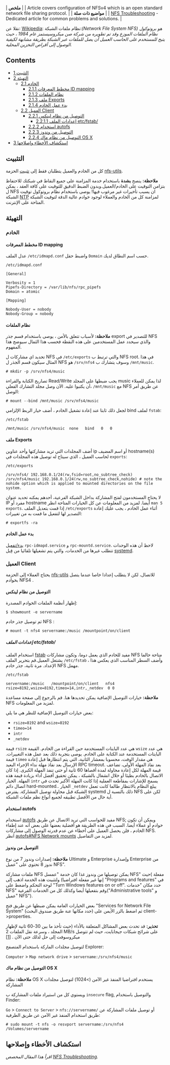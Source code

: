 | **ملخص**  |
| Article covers configuration of NFSv4 which is an open standard network file sharing protocol. |
| **مواضيع ذات صلة** |
| [NFS Troubleshooting](/index.php/NFS_Troubleshooting "NFS Troubleshooting") - Dedicated article for common problems and solutions. |

نقلا عن: [Wikipedia](https://en.wikipedia.org/wiki/Network_File_System "wikipedia:Network File System"): نظام ملفات الشبكة:_(Network File System NFS) هو بروتوكول نظام الملفات الموزع وقد تم تطويره من شركة صن ميكروسيستمز عام 1984 ، حيث يتيح للمستخدم على الحاسب العميل أن يصل للملفات عبر الشبكة بطريقة مشابهة لكيفية الوصول إلى أقراص التخزين المحلية._

## Contents

*   [1 التثبيت](#.D8.A7.D9.84.D8.AA.D8.AB.D8.A8.D9.8A.D8.AA)
*   [2 التهيئة](#.D8.A7.D9.84.D8.AA.D9.87.D9.8A.D8.A6.D8.A9)
    *   [2.1 الخادم](#.D8.A7.D9.84.D8.AE.D8.A7.D8.AF.D9.85)
        *   [2.1.1 مخطط المعرفات ID mapping](#.D9.85.D8.AE.D8.B7.D8.B7_.D8.A7.D9.84.D9.85.D8.B9.D8.B1.D9.81.D8.A7.D8.AA_ID_mapping)
        *   [2.1.2 نظام الملفات](#.D9.86.D8.B8.D8.A7.D9.85_.D8.A7.D9.84.D9.85.D9.84.D9.81.D8.A7.D8.AA)
        *   [2.1.3 ملف Exports](#.D9.85.D9.84.D9.81_Exports)
        *   [2.1.4 بدء عمل الخادم](#.D8.A8.D8.AF.D8.A1_.D8.B9.D9.85.D9.84_.D8.A7.D9.84.D8.AE.D8.A7.D8.AF.D9.85)
    *   [2.2 العميل Client](#.D8.A7.D9.84.D8.B9.D9.85.D9.8A.D9.84_Client)
        *   [2.2.1 التوصيل من نظام لينكس](#.D8.A7.D9.84.D8.AA.D9.88.D8.B5.D9.8A.D9.84_.D9.85.D9.86_.D9.86.D8.B8.D8.A7.D9.85_.D9.84.D9.8A.D9.86.D9.83.D8.B3)
            *   [2.2.1.1 إعدادات الملف etc/fstab/](#.D8.A5.D8.B9.D8.AF.D8.A7.D8.AF.D8.A7.D8.AA_.D8.A7.D9.84.D9.85.D9.84.D9.81_etc.2Ffstab.2F)
        *   [2.2.2 استخدام autofs](#.D8.A7.D8.B3.D8.AA.D8.AE.D8.AF.D8.A7.D9.85_autofs)
        *   [2.2.3 التوصيل من وندوز](#.D8.A7.D9.84.D8.AA.D9.88.D8.B5.D9.8A.D9.84_.D9.85.D9.86_.D9.88.D9.86.D8.AF.D9.88.D8.B2)
        *   [2.2.4 التوصيل من نظام ماك OS X](#.D8.A7.D9.84.D8.AA.D9.88.D8.B5.D9.8A.D9.84_.D9.85.D9.86_.D9.86.D8.B8.D8.A7.D9.85_.D9.85.D8.A7.D9.83_OS_X)
*   [3 استكشاف الأخطاء وإصلاحها](#.D8.A7.D8.B3.D8.AA.D9.83.D8.B4.D8.A7.D9.81_.D8.A7.D9.84.D8.A3.D8.AE.D8.B7.D8.A7.D8.A1_.D9.88.D8.A5.D8.B5.D9.84.D8.A7.D8.AD.D9.87.D8.A7)

## التثبيت

كل من الخادم والعميل يتطلبان فقط إلى [تثبيت](/index.php/Pacman "Pacman") الحزمة [nfs-utils](https://www.archlinux.org/packages/?name=nfs-utils).

**ملاحظة:** ينصح **بشدة** باستخدام خدمة المزامنة على جميع النقاط في شبكتك للاحتفاظ بتزامن التوقيت على الخادم/العميل.وبدون الضبط الدقيق للتوقيت على كافة العقد ، يمكن ل NFS ان يسبب تأخيرات غير مرغوب فيها! يوصى باستخدام نظام بروتوكول توقيت الشبكة [NTP](/index.php/NTP "NTP") لمزامنة كل من الخادم والعملاء لوجود خوادم عالية الدقة لتوقيت الشبكة المتاحة على الإنترنت.

## التهيئة

### الخادم

#### مخطط المعرفات ID mapping

عدل الملف `/etc/idmapd.conf` واضبط حقل `Domain` حسب اسم النطاق لديك.

 `/etc/idmapd.conf` 

```
[General]

Verbosity = 1
Pipefs-Directory = /var/lib/nfs/rpc_pipefs
Domain = atomic

[Mapping]

Nobody-User = nobody
Nobody-Group = nobody

```

#### نظام الملفات

**ملاحظة:** لأسباب تتعلق بالأمن ، يوصى باستخدام قسم جذر export للتصدير في NFS والذي سيحدد عمل المستخدمين على هذه النقطة فحسب هذا الثمال سيوضح هذا المفهوم.

تحديد اي مشاركات ل NFS في `/etc/exports` والتي ترتبط ب NFS root. في هذا المثال سيكون قسم الجذر ل NFS هو `/srv/nfs4` وسوف يتشارك ب `/mnt/music`.

 `# mkdir -p /srv/nfs4/music` 

تصاريح الكتابة والقراءة Read/Write يجب ضبطها على المجلد music لذا يمكن للعملاء أن يكتبوا عليه. اﻵن وصل مجلد التشارك الفعلي، `/mnt/music` مع NFS عن طريق أمر الوصل:

 `# mount --bind /mnt/music /srv/nfs4/music` 

لجعل ذلك ثابتا عند إعادة تشغيل الخادم ، أضف خيار الربط الإلزامي bind لملف `fstab`:

 `/etc/fstab` 

```
/mnt/music /srv/nfs4/music  none   bind   0   0

```

#### ملف Exports

أضف المجلدات التي تريد مشاركتها وأحد عناوين ip أو اسم المضيف hostname(s) لحاسب العميل ، الذي سيتاح له توصيل هذه المجلدات في `exports`:

 `/etc/exports` 

```
/srv/nfs4/ 192.168.0.1/24(rw,fsid=root,no_subtree_check)
/srv/nfs4/music 192.168.0.1/24(rw,no_subtree_check,nohide) # note the nohide option which is applied to mounted directories on the file system.

```

لا يحتاج المستخدمون لفتح المشاركة بداخل الشبكة الفرعية، أحدهم يمكنه تحديد عنوان IP مفرد أو hostname أيضا. لمزيد من المعلومات عن كل الخيارات المتاحة انظر `man 5 exports`. إذا قمت بتعديل الملف `/etc/exports` أثناء عمل الخادم ، يجب عليك إعادة التصدير لها لتفعيل ما قمت به من تغييرات:

 `# exportfs -ra` 

#### بدء عمل الخادم

[بدء/تفعيل](/index.php/Daemons "Daemons") `rpc-idmapd.service` و `rpc-mountd.service`. لاحظ أن هذه الوحدات تتطلب غيرها من الخدمات، والتي يتم تشغيلها تلقائيا من قِبل [systemd](/index.php/Systemd "Systemd").

### العميل Client

يحتاج العملاء إلى الحزمة [nfs-utils](https://www.archlinux.org/packages/?name=nfs-utils) للاتصال، لكن لا يتطلب إعدادا خاصا عندما يتصل بخوادم NFS4 .

#### التوصيل من نظام لينكس

إظهار أنظمة الملفات الخوادم المصدرة:

 `$ showmount -e servername` 

ثم توصيل جذر خادم NFS :

 `# mount -t nfs4 servername:/music /mountpoint/on/client` 

##### إعدادات الملف etc/fstab/

استخدام الملف [fstab](/index.php/Fstab "Fstab") مفيد للخادم الذي يعمل دوما، وتكون مشاركات NFS متاحة حالما يشتغل العميل.قم بتحرير الملف `/etc/fstab` ، وأضف السطر المناسب الذي يعكس هذا الإعداد. مرة ثانية، جذر خادم NFS مهمل.

 `/etc/fstab` 

```
servername:/music   /mountpoint/on/client   nfs4   rsize=8192,wsize=8192,timeo=14,intr,_netdev	0 0

```

**ملاحظة:** خيارات التوصيل الإضافية يمكن تحديدها هنا. قم بالرجوع إلى صفحة مساعدة NFS لمزيد من المعلومات.

بعض خيارات التوصيل الإضافية للنظر هي ما يلي:

*   `rsize=8192` and `wsize=8192`
*   `timeo=14`
*   `intr`
*   `_netdev`

قيمة `rsize` هي عدد البايتات المستخدمة حين القراءة من الخادم. القيمة `wsize` هي عدد البايتات المستخدمة عند الكتابة على الخادم. يوصى بتجربة ذلك بعد عمل هذه التغييرات. قيمة `timeo` هي مقدار الوقت، محسوبا بمعشار الثانية، التي يتم انتظارها قبل إعادة الإرسال بعد نفاذ مهلة نداء الإجراء البعيد RPC timeout. بعد نفاذ المهلة اﻷولى، تضاعف قيمة المهلة لكل إعادة محاولة لمدة أقصاها 60 ثانية أو حتى تنفذ المهلة الكبرى. إذا كان الاتصال بالخادم بطيئا أو خلال انشغال بالشبكة ، يمكن تحقيق أفضل أداء بزيادة قيمة هذه المهلة. الخيار `intr` يسمح للإشارات بمقاطعة العملية إذا كانت المهلة اﻷكبر تحدث في اتصال دائم hard-mounted.. الخيار `_netdev` يبلغ النظام بالانتظار طالما كانت تعمل الشبكة قبل محاولة توصيل المشاركة. يفترض systemd ذلك بالنسبة ل NFS لكن على أية حال من اﻷفضل تطبيقه لجميع أنواع نظم ملفات الشبكة.

#### استخدام autofs

استخدام [autofs](/index.php/Autofs "Autofs") مفيد للحواسب التي تريد الاتصال عن طريق NFS; ويمكن أن تكون خوادم أو عملاء أيضا. السبب في هذه الطريقة هو أفضلية بعضها على بعض أنه عند إطفاء الخادم ، فلن يحصل العميل على أخطاء عن عدم قدرته الوصول إلى مشاركات NFS. انظر [autofs#NFS Network mounts](/index.php/Autofs#NFS_Network_mounts "Autofs") لمزيد من التفاصيل.

#### التوصيل من وندوز

**ملاحظة:** إصدارات وندوز 7 من نوع Ultimate و Enterprise وإصدارة Enterprise من ندوز 8 تحتوي على "عميل NFS".

ملفات مشاركة NFS يمكن توصيلها من وندوز غذا كان خدمة "عمسل NFS" مفعلة )حيث إنها غير مفعلة افتراضيا) ولتثبيت هذه الخدمة اذهب إلى "Programs and features" في لوحة التحكم واضغط على "Turn Windows features on or off". حدد مكان "خدمات NFS" وقم بتفعيلها أيضا وكذلك كل من الخدمات الفرعية("Administrative tools" و "عميل NFS").

بعض الخيارات العامة يمكن ضبطها عن طريق فتح "Services for Network File System" (حدد مكانها عنة طريق صندوق البحث) ثم اضغط بالزر اﻷيمن على client->properties.

**تحذير:** قد تحدث بعض المشاكل المتعلقة باﻷداء (حيث تأخذ ما بين 30-60 ثانية لإظهار المجلد ، وسرعة نقل الملفات 2 MB/s على شرائح شبكات جيجابايت، حيث لم تتوصل ميكروسوفت إلى حل لذلك حتى اﻵن . [[1]](https://social.technet.microsoft.com/Forums/en-CA/w7itpronetworking/thread/40cc01e3-65e4-4bb6-855e-cef1364a60ac)

لتوصيل مجلدات الماركة باستخدام المتصفح Explorer:

`Computer` > `Map network drive` > `servername:/srv/nfs4/music`

#### التوصيل من نظام ماك OS X

**ملاحظة:** نظام OS X يستخدم افتراضيا المنفذ غير الآمن (>1024) لتوصيل مجلدات المشاركة

ويستوي كل من استيراد ملفات المشاركة ب `insecure` flag, والتوصيل باستخدام Finder:

`Go` > `Connect to Server` > `nfs://servername/` أو توصيل ملفات المشاركة عن طريق استخدام المنفذ غير اﻵمن عن طريق الطرفية:

 `# sudo mount -t nfs -o resvport servername:/srv/nfs4 /Volumes/servername` 

## استكشاف الأخطاء وإصلاحها

_اقرأ هذا المقال المخصص [NFS Troubleshooting](/index.php/NFS_Troubleshooting "NFS Troubleshooting")._
